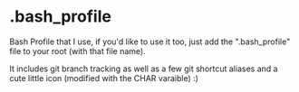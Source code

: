 # .bash_profile
Bash Profile that I use, if you'd like to use it too, just add the ".bash_profile" file to your root (with that file name).

It includes git branch tracking as well as a few git shortcut aliases and a cute little icon (modified with the CHAR varaible) :)
